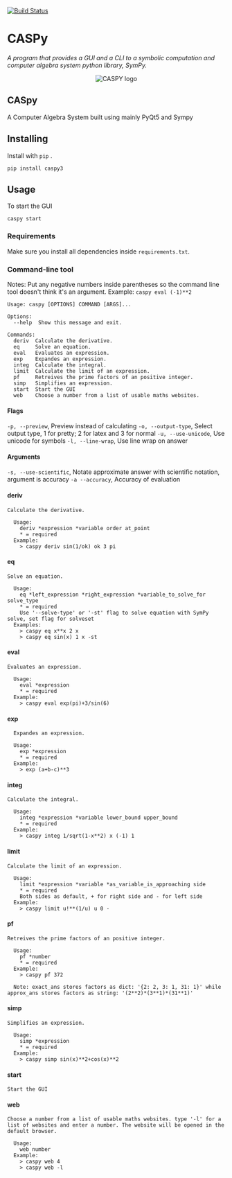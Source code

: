 [![Build Status](https://travis-ci.org/joemccann/dillinger.svg?branch=master)](https://travis-ci.org/joemccann/dillinger)

# CASPy
_A program that provides a GUI and a CLI to a symbolic computation and computer algebra system python library, SymPy._

<p align="center">
  <img src="https://i.imgur.com/F7wfzQt.png" alt="CASPY logo">
</p>

## CASpy

A Computer Algebra System built using mainly PyQt5 and Sympy

## Installing

Install with `pip` .

```
pip install caspy3
```

## Usage

To start the GUI

```
caspy start
```

### Requirements
Make sure you install all dependencies inside `requirements.txt`.

### Command-line tool

Notes:
Put any negative numbers inside parentheses so the command line tool doesn't think it's an argument. Example: `caspy eval (-1)**2`

```
Usage: caspy [OPTIONS] COMMAND [ARGS]...

Options:
  --help  Show this message and exit.

Commands:
  deriv  Calculate the derivative.
  eq     Solve an equation.
  eval   Evaluates an expression.
  exp    Expandes an expression.
  integ  Calculate the integral.
  limit  Calculate the limit of an expression.
  pf     Retreives the prime factors of an positive integer.
  simp   Simplifies an expression.
  start  Start the GUI
  web    Choose a number from a list of usable maths websites.
```

#### Flags
`-p, --preview`, Preview instead of calculating
`-o, --output-type`, Select output type, 1 for pretty; 2 for latex and 3 for normal
`-u, --use-unicode`, Use unicode for symbols
`-l, --line-wrap`, Use line wrap on answer

#### Arguments
`-s, --use-scientific`, Notate approximate answer with scientific notation, argument is accuracy
`-a --accuracy`, Accuracy of evaluation

#### deriv
```
Calculate the derivative.

  Usage:
    deriv *expression *variable order at_point
    * = required
  Example:
    > caspy deriv sin(1/ok) ok 3 pi
```

#### eq
```
Solve an equation.

  Usage:
    eq *left_expression *right_expression *variable_to_solve_for solve_type
    * = required
    Use '--solve-type' or '-st' flag to solve equation with SymPy solve, set flag for solveset
  Examples:
    > caspy eq x**x 2 x
    > caspy eq sin(x) 1 x -st
```

#### eval
```
Evaluates an expression.

  Usage:
    eval *expression
    * = required
  Example:
    > caspy eval exp(pi)+3/sin(6)
```


#### exp
```
  Expandes an expression.

  Usage:
    exp *expression
    * = required
  Example:
    > exp (a+b-c)**3
```

#### integ
```
Calculate the integral.

  Usage:
    integ *expression *variable lower_bound upper_bound
    * = required
  Example:
    > caspy integ 1/sqrt(1-x**2) x (-1) 1
```

#### limit
```
Calculate the limit of an expression.

  Usage:
    limit *expression *variable *as_variable_is_approaching side
    * = required
    Both sides as default, + for right side and - for left side
  Example:
    > caspy limit u!**(1/u) u 0 -
```

#### pf
```
Retreives the prime factors of an positive integer.

  Usage:
    pf *number
    * = required
  Example:
    > caspy pf 372

  Note: exact_ans stores factors as dict: '{2: 2, 3: 1, 31: 1}' while approx_ans stores factors as string: '(2**2)*(3**1)*(31**1)'
```

#### simp
```
Simplifies an expression.

  Usage:
    simp *expression
    * = required
  Example:
    > caspy simp sin(x)**2+cos(x)**2
```

#### start
```
Start the GUI
```

#### web
```
Choose a number from a list of usable maths websites. type '-l' for a list of websites and enter a number. The website will be opened in the default browser.

  Usage:
    web number
  Example:
    > caspy web 4
    > caspy web -l
```
